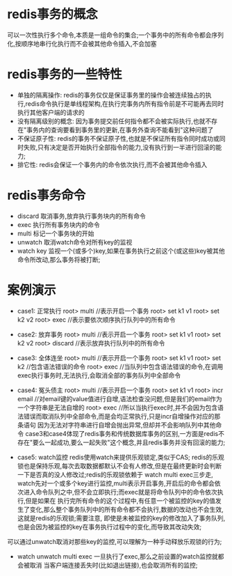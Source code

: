 # redis事务的概念
  可以一次性执行多个命令,本质是一组命令的集合;一个事务中的所有命令都会序列化,按顺序地串行化执行而不会被其他命令插入,不会加塞
  
# redis事务的一些特性
  - 单独的隔离操作: redis的事务仅仅是保证事务里的操作会被连续独占的执行,redis命令执行是单线程架构,在执行完事务内所有指令前是不可能再去同时执行其他客户端的请求的
  - 没有隔离级别的概念: 因为事务提交前任何指令都不会被实际执行,也就不存在"事务内的查询要看到事务里的更新,在事务外查询不能看到"这种问题了
  - 不保证原子性: redis的事务不保证原子性,也就是不保证所有指令同时成功或同时失败,只有决定是否开始执行全部指令的能力,没有执行到一半进行回滚的能力;
  - 排它性: redis会保证一个事务内的命令依次执行,而不会被其他命令插入

# redis事务命令
  - discard        取消事务,放弃执行事务块内的所有命令
  - exec           执行所有事务块内的命令
  - multi          标记一个事务块的开始
  - unwatch        取消watch命令对所有key的监视
  - watch key      监视一个(或多个)key,如果在事务执行之前这个(或这些)key被其他命令所改动,那么事务将被打断;

# 案例演示
  - case1: 正常执行
    root> multi         //表示开启一个事务
    root> set k1 v1
    root> set k2 v2
    root> exec          //表示要依次顺序执行队列中的所有命令

  - case2: 放弃事务
    root> multi         //表示开启一个事务
    root> set k1 v1
    root> set k2 v2
    root> discard       //表示放弃执行队列中的所有命令  

  - case3: 全体连坐
    root> multi         //表示开启一个事务
    root> set k1 v1
    root> set k2        //包含语法错误的命令
    root> exec          //当队列中包含语法错误的命令,在调用exec执行事务时,无法执行,会取消全部的事务队列中全部命令

  - case4: 冤头债主
    root> multi         //表示开启一个事务
    root> set k1 v1
    root> incr email    //对email键的value值进行自增,语法检查没问题,但是我们的email作为一个字符串是无法自增的
    root> exec          //所以当执行exec时,并不会因为包含语法错误而取消队列中全部命令,而是会均正常执行,只是incr自增操作对应的那条语句
                          因为无法对字符串进行自增会抛出异常,但却并不会影响队列中其他命令
    case3和case4体现了redis事务和传统数据库事务的区别,一方面是redis不存在"要么一起成功,要么一起失败"这个概念,并且redis事务并没有回滚的能力;

  - case5: watch监控
    redis使用watch来提供乐观锁定,类似于CAS;
    redis的乐观锁也是保持乐观,每次去取数据都默认不会有人修改,但是在最终更新时会判断一下是否真的没人修改过;redis的乐观锁依赖于 watch multi exec三步走, 
  watch先对一个或多个key进行监控,multi表示开启事务,开启后的命令都会依次进入命令队列之中,但不会立即执行;而exec就是将命令队列中的命令依次执行,但是如果在
  执行完所有命令的这个过程中,有任意一个被监控的key的值发生了变化,那么整个事务队列中的所有命令都不会执行,数据的改动也不会生效,这就是redis的乐观锁;需要注意,
  即使是未被监控的key的修改加入了事务队列,也是会因为被监控的key在事务执行过程中的变化,而导致其改动失效;
  
  可以通过unwatch取消对那些key的监控,可以理解为一种手动释放乐观锁的行为;
  - watch unwatch multi exec
  一旦执行了exec,那么之前设置的watch监控就都会被取消
  当客户端连接丢失时(比如退出链接),也会取消所有的监控;

